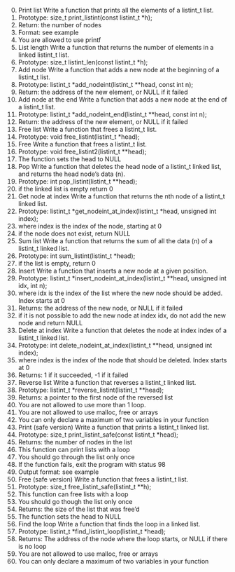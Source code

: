0. Print list
Write a function that prints all the elements of a listint_t list.
1.	Prototype: size_t print_listint(const listint_t *h);
2.	Return: the number of nodes
3.	Format: see example
4.	You are allowed to use printf
1. List length
Write a function that returns the number of elements in a linked listint_t list.
1.	Prototype: size_t listint_len(const listint_t *h);
2. Add node
Write a function that adds a new node at the beginning of a listint_t list.
1.	Prototype: listint_t *add_nodeint(listint_t **head, const int n);
2.	Return: the address of the new element, or NULL if it failed
3. Add node at the end
Write a function that adds a new node at the end of a listint_t list.
1.	Prototype: listint_t *add_nodeint_end(listint_t **head, const int n);
2.	Return: the address of the new element, or NULL if it failed
4. Free list
Write a function that frees a listint_t list.
1.	Prototype: void free_listint(listint_t *head);
5. Free
Write a function that frees a listint_t list.
1.	Prototype: void free_listint2(listint_t **head);
2.	The function sets the head to NULL
6. Pop
Write a function that deletes the head node of a listint_t linked list, and returns the head node’s data (n).
1.	Prototype: int pop_listint(listint_t **head);
2.	if the linked list is empty return 0
7. Get node at index
Write a function that returns the nth node of a listint_t linked list.
1.	Prototype: listint_t *get_nodeint_at_index(listint_t *head, unsigned int index);
2.	where index is the index of the node, starting at 0
3.	if the node does not exist, return NULL
8. Sum list
Write a function that returns the sum of all the data (n) of a listint_t linked list.
1.	Prototype: int sum_listint(listint_t *head);
2.	if the list is empty, return 0
9. Insert
Write a function that inserts a new node at a given position.
1.	Prototype: listint_t *insert_nodeint_at_index(listint_t **head, unsigned int idx, int n);
2.	where idx is the index of the list where the new node should be added. Index starts at 0
3.	Returns: the address of the new node, or NULL if it failed
4.	if it is not possible to add the new node at index idx, do not add the new node and return NULL
10. Delete at index
Write a function that deletes the node at index index of a listint_t linked list.
1.	Prototype: int delete_nodeint_at_index(listint_t **head, unsigned int index);
2.	where index is the index of the node that should be deleted. Index starts at 0
3.	Returns: 1 if it succeeded, -1 if it failed
11. Reverse list
Write a function that reverses a listint_t linked list.
1.	Prototype: listint_t *reverse_listint(listint_t **head);
2.	Returns: a pointer to the first node of the reversed list
3.	You are not allowed to use more than 1 loop.
4.	You are not allowed to use malloc, free or arrays
5.	You can only declare a maximum of two variables in your function
12. Print (safe version)
Write a function that prints a listint_t linked list.
1.	Prototype: size_t print_listint_safe(const listint_t *head);
2.	Returns: the number of nodes in the list
3.	This function can print lists with a loop
4.	You should go through the list only once
5.	If the function fails, exit the program with status 98
6.	Output format: see example
13. Free (safe version)
Write a function that frees a listint_t list.
1.	Prototype: size_t free_listint_safe(listint_t **h);
2.	This function can free lists with a loop
3.	You should go though the list only once
4.	Returns: the size of the list that was free’d
5.	The function sets the head to NULL
14. Find the loop
Write a function that finds the loop in a linked list.
1.	Prototype: listint_t *find_listint_loop(listint_t *head);
2.	Returns: The address of the node where the loop starts, or NULL if there is no loop
3.	You are not allowed to use malloc, free or arrays
4.	You can only declare a maximum of two variables in your function


